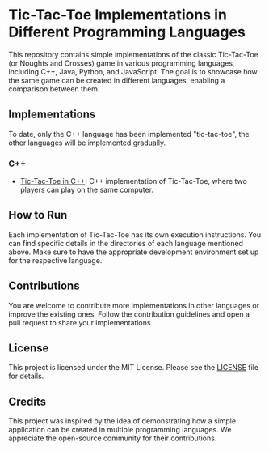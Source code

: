# Tic-Tac-Toe Implementations in Different Programming Languages

This repository contains simple implementations of the classic Tic-Tac-Toe (or Noughts and Crosses) game in various programming languages, including C++, Java, Python, and JavaScript. The goal is to showcase how the same game can be created in different languages, enabling a comparison between them.

## Implementations

To date, only the C++ language has been implemented "tic-tac-toe", the other languages will be implemented gradually.

### C++

- [Tic-Tac-Toe in C++](cpp/tic-tac-toe.cpp): C++ implementation of Tic-Tac-Toe, where two players can play on the same computer.

<!-- ### Java

- [Tic-Tac-Toe in Java](java/TicTacToe.java): Java implementation of Tic-Tac-Toe with a simple graphical interface.

### Python

- [Tic-Tac-Toe in Python](python/tic_tac_toe.py): Python implementation of Tic-Tac-Toe with a terminal interface.

### JavaScript

- [Tic-Tac-Toe in JavaScript](javascript/tic_tac_toe.js): JavaScript implementation of Tic-Tac-Toe that can be run in web browsers. -->

## How to Run

Each implementation of Tic-Tac-Toe has its own execution instructions. You can find specific details in the directories of each language mentioned above. Make sure to have the appropriate development environment set up for the respective language.

## Contributions

You are welcome to contribute more implementations in other languages or improve the existing ones. Follow the contribution guidelines and open a pull request to share your implementations.

## License

This project is licensed under the MIT License. Please see the [LICENSE](LICENSE) file for details.

## Credits

This project was inspired by the idea of demonstrating how a simple application can be created in multiple programming languages. We appreciate the open-source community for their contributions.
